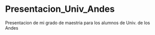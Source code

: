 # Presentacion_Univ_Andes
Presentacion de mi grado de maestria para los alumnos de Univ. de los Andes